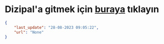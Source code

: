 # Dizipal'a gitmek için [buraya](None) tıklayın
    
```json
{
    "last_update": "28-08-2023 09:05:22",
    "url": "None"
}
```
